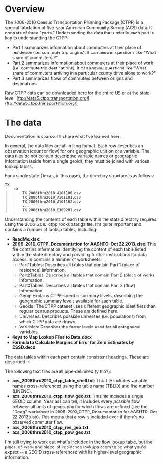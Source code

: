# Overview

The 2006-2010 Census Transportation Planning Package (CTPP) is a special tabulation of five-year American Community Survey (ACS) data. It consists of three "parts." Understanding the data that underlie each part is key to understanding the CTPP: 
* Part 1 summarizes information about commuters at their place of residence (i.e. commute trip origins). It can answer questions like "What share of commuters ?"
* Part 2 summarizes information about commuters at their place of work (i.e. commute trip destinations). It can answer questions like "What share of commuters arriving in a particular county drive alone to work?"
* Part 3 summarizes flows of commuters between oriigns and destinations. 

Raw CTPP data can be downloaded here for the entire US or at the state-level: [ftp://data5.ctpp.transportation.org/](ftp://data5.ctpp.transportation.org/)

# The data

Documentation is sparse. I'll share what I've learned here. 

In general, the data files are all in long format. Each row describes an observation (count or flow) for one geographic unit on one variable. The data files do not contain descriptive variable names or geographic information (aside from a single geoid); they must be joined with various lookup tables.

For a single state (Texas, in this case), the directory structure is as follows:

```
TX
└───48
│   │   TX_2006thru2010_A101100.csv
│   │   TX_2006thru2010_A101101.csv
│   │   TX_2006thru2010_A101102.csv
│   │   ...
│   │   TX_2006thru2010_B309201.csv

```

Understanding the contents of each table within the state directory requires using the 2006-2010_ctpp_lookup.tar.gz file. It's quite important and contains a number of lookup tables, including:
* **ReadMe.xlsx**: 
* **2006-2010_CTPP_Documentation for AASHTO-Oct 22 2013.xlsx**: This file contains information identifying the content of each table listed within the state directory and providing further instructions for data access. In contains a number of worksheets:
  * Part1Tables: Describes all tables that contain Part 1 (place of residence) information.
  * Part2Tables: Describes all tables that contain Part 2 (place of work) information. 
  * Part3Tables: Describes all tables that contain Part 3 (flow) information.
  * Geog: Explains CTPP-specific summary levels, describing the geographic summary levels available for each table.
  * Geoids: The CTPP dataset uses different geographic identifiers than regular census products. These are defined here.
  * Universes: Describes possible universes (i.e. populations) from which CTPP data are drawn.
  * Variables: Describes the factor levels used for all categorical variables.
* **Keys to Map Lookup Files to Data.docx**
* **Formula to Calculate Margins of Error for Zero Estimates by DSSD.docx**

The data tables within each part contain consistent headings. These are descirbed in 

The following text files are all pipe-delimited (y tho?):

* **acs_2006thru2010_ctpp_table_shell.txt**: This file includes variable names cross-referenced using the table name (TBLID) and line number (LINENO).
* **acs_2006thru2010_ctpp_flow_geo.txt**: This file includes a single GEOID column. Near as I can tell, it includes every *possible* flow between all units of geography for which flows are defined  (see the "Geog" worksheet in 2006-2010_CTPP_Documentation for AASHTO-Oct 22 2013.xlsx). This means that a row is included even if there's no observed commuter flow.
* **acs_2006thru2010_ctpp_res_geo.txt**
* **acs_2006thru2010_ctpp_pow_geo.txt**

I'm still trying to work out what's included in the flow lookup table, but the place-of-work and place-of-residence lookups seem to be what you'd expect -- a GEOID cross-referenced with its higher-level geographic information. 


